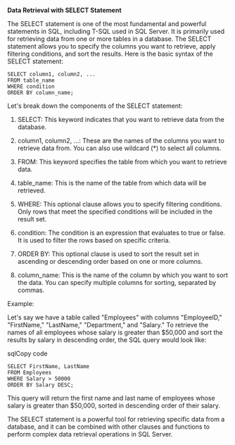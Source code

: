 **Data Retrieval with SELECT Statement**

The SELECT statement is one of the most fundamental and powerful statements in SQL, including T-SQL used in SQL Server. It is primarily used for retrieving data from one or more tables in a database. The SELECT statement allows you to specify the columns you want to retrieve, apply filtering conditions, and sort the results. Here is the basic syntax of the SELECT statement:


    SELECT column1, column2, ...
    FROM table_name
    WHERE condition
    ORDER BY column_name; 

Let's break down the components of the SELECT statement:

1.  SELECT: This keyword indicates that you want to retrieve data from the database.
    
2.  column1, column2, ...: These are the names of the columns you want to retrieve data from. You can also use wildcard (*) to select all columns.
    
3.  FROM: This keyword specifies the table from which you want to retrieve data.
    
4.  table_name: This is the name of the table from which data will be retrieved.
    
5.  WHERE: This optional clause allows you to specify filtering conditions. Only rows that meet the specified conditions will be included in the result set.
    
6.  condition: The condition is an expression that evaluates to true or false. It is used to filter the rows based on specific criteria.
    
7.  ORDER BY: This optional clause is used to sort the result set in ascending or descending order based on one or more columns.
    
8.  column_name: This is the name of the column by which you want to sort the data. You can specify multiple columns for sorting, separated by commas.
    

Example:

Let's say we have a table called "Employees" with columns "EmployeeID," "FirstName," "LastName," "Department," and "Salary." To retrieve the names of all employees whose salary is greater than $50,000 and sort the results by salary in descending order, the SQL query would look like:

sqlCopy code

    SELECT FirstName, LastName
    FROM Employees
    WHERE Salary > 50000
    ORDER BY Salary DESC;

 

This query will return the first name and last name of employees whose salary is greater than $50,000, sorted in descending order of their salary.

The SELECT statement is a powerful tool for retrieving specific data from a database, and it can be combined with other clauses and functions to perform complex data retrieval operations in SQL Server.
